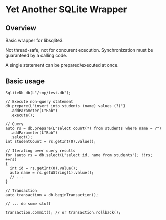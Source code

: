 # Yet Another SQLite Wrapper
## Overview
Basic wrapper for libsqlite3.

Not thread-safe, not for concurent execution. Synchronization must be guaranteed by a calling code.

A single statement can be prepared/executed at once.

## Basic usage
```
SqliteDb db(L"/tmp/test.db");

// Execute non-query statement
db.prepare(L"insert into students (name) values (?)")
  .addParameter(L"Bob")
  .execute();

// Query
auto rs = db.prepare(L"select count(*) from students where name = ?")
  .addParameter(L"Bob")
  .select();
int studentCount = rs.getInt(0).value();

// Iterating over query results
for (auto rs = db.select(L"select id, name from students"); !!rs; ++rs)
{
  int id = rs.getInt(0).value();
  auto name = rs.getWString(1).value();
  // ...
}

// Transaction
auto transaction = db.beginTransaction();

// ... do some stuff

transaction.commit(); // or transaction.rollback();

```
